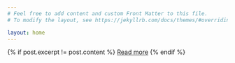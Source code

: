 ```yaml
---
# Feel free to add content and custom Front Matter to this file.
# To modify the layout, see https://jekyllrb.com/docs/themes/#overriding-theme-defaults

layout: home
---
```

{% if post.excerpt != post.content %}
    <a href="{{ site.baseurl }}{{ post.url }}">Read more</a>
{% endif %}
